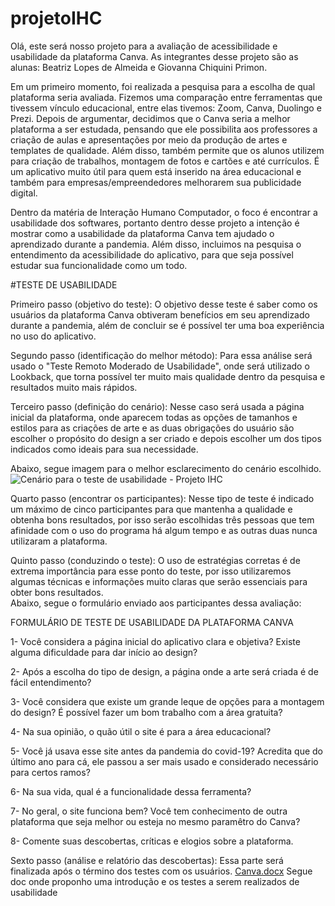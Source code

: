 # projetoIHC

Olá, este será nosso projeto para a avaliação de acessibilidade e usabilidade da plataforma Canva.
As integrantes desse projeto são as alunas: Beatriz Lopes de Almeida e Giovanna Chiquini Primon.

Em um primeiro momento, foi realizada a pesquisa  para  a escolha de qual plataforma seria avaliada.  Fizemos uma comparação entre ferramentas que tivessem vínculo educacional, entre elas tivemos: Zoom, Canva, Duolingo e Prezi. Depois de argumentar, decidimos que o Canva seria a melhor plataforma a ser estudada, pensando que ele possibilita aos professores a criação de aulas e apresentações por meio da produção de artes e templates de qualidade. Além disso, também permite que os alunos utilizem para criação de trabalhos, montagem de fotos e cartões e até currículos. É um aplicativo muito útil para quem está inserido na área educacional e também para empresas/empreendedores melhorarem sua publicidade digital.

Dentro da matéria de Interação Humano Computador, o foco é encontrar a usabilidade dos softwares, portanto dentro desse projeto a intenção é mostrar como a usabilidade da plataforma Canva tem ajudado o aprendizado durante a pandemia. Além disso, incluimos na pesquisa o entendimento da acessibilidade do aplicativo, para que seja possível estudar sua funcionalidade como um todo.

#TESTE DE USABILIDADE 

Primeiro passo (objetivo do teste): O objetivo desse teste é saber como os usuários da plataforma Canva obtiveram benefícios em seu aprendizado durante a pandemia, além de concluir se é possível ter uma boa experiência no uso do aplicativo.

Segundo passo (identificação do melhor método): Para essa análise será usado o "Teste Remoto Moderado de Usabilidade", onde será utilizado o Lookback, que torna possível ter muito mais qualidade dentro da pesquisa e resultados muito mais rápidos.

Terceiro passo (definição do cenário): Nesse caso será usada a página inicial da plataforma, onde aparecem todas as opções de tamanhos e estilos para as criações de arte e as duas obrigações do usuário são escolher o propósito do design a ser criado e depois escolher um dos tipos indicados como ideais para sua necessidade.

Abaixo, segue imagem para o melhor esclarecimento do cenário escolhido.
![Cenário para o teste de usabilidade - Projeto IHC](https://user-images.githubusercontent.com/60889918/118896684-2ac98600-b8df-11eb-82bf-112a875cbb9e.jpeg)

Quarto passo (encontrar os participantes): Nesse tipo de teste é indicado um máximo de cinco participantes para que mantenha a qualidade e obtenha bons resultados, por isso serão escolhidas três pessoas que tem afinidade com o uso do programa há algum tempo e as outras duas nunca utilizaram a plataforma.

Quinto passo (conduzindo o teste): O uso de estratégias corretas é de extrema importância para esse ponto do teste, por isso utilizaremos algumas técnicas e informações muito claras que serão essenciais para obter bons resultados.    
Abaixo, segue o formulário enviado aos participantes dessa avaliação:

FORMULÁRIO DE TESTE DE USABILIDADE DA PLATAFORMA CANVA

1- Você considera a página inicial do aplicativo clara e objetiva? Existe alguma dificuldade para dar início ao design?

2- Após a escolha do tipo de design, a página onde a arte será criada é de fácil entendimento?

3- Você considera que existe um grande leque de opções para a montagem do design? É possível fazer um bom trabalho com a área gratuita? 

4- Na sua opinião, o quão útil o site é para a área educacional? 

5- Você já usava esse site antes da pandemia do covid-19? Acredita que do último ano para cá, ele passou a ser mais usado e considerado necessário para certos ramos?

6- Na sua vida, qual é a funcionalidade dessa ferramenta?

7- No geral, o site funciona bem? Você tem conhecimento de outra plataforma que seja melhor ou esteja no mesmo paramêtro do Canva?

8- Comente suas descobertas, críticas e elogios sobre a plataforma.

Sexto passo (análise e relatório das descobertas): Essa parte será finalizada após o término dos testes com os usuários.
[Canva.docx](https://github.com/giprimon/projetoIHC/files/6550015/Canva.docx)
Segue doc onde proponho uma introdução e os testes a serem realizados de usabilidade
